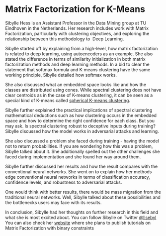 # Matrix Factorization for K-Means
Sibylle Hess is an Assistant Professor in the Data Mining group at TU Eindhoven in the Netherlands. Her research includes work with Matrix Factorization, particularly with clustering objectives, and exploring the relationship between this methodology to  Deep Learning.

  

Sibylle started off by explaining from a high-level, how matrix factorization is related to deep learning, using autoencoders as an example. She also stated the difference in terms of similarity initialization in both matrix factorization methods and deep learning methods. In a bid to clear the statement that softmax formula and K-means clustering have the same working principle, Sibylle detailed how softmax works. 

  

She also discussed what an embedded space looks like and how the classes are distributed using cones. While spectral clustering does not have clear centroids as in the case of K-means clustering, it can be seen as a special kind of K-means called [spherical K-means clustering](https://www.jstatsoft.org/article/download/v050i10/633#:~:text=Spherical%20k%2Dmeans%20clustering%20is,representa%2D%20tions%20of%20the%20documents.). 

Sibylle further explained the practical implications of spectral clustering mathematical deductions such as how clustering occurs in the embedded space and how to determine the right confidence for each class. But you may ask. Is spectral clustering robust to deceptive inputs during training? Sibylle discussed how the model works in adversarial attacks and learning.

  

She also discussed a problem she faced during training - having the model not to return probabilities. If you are wondering how this was a problem, Sibylle talked about it. She additionally spelled out the other challenges she faced during implementation and she found her way around them. 

  

Sibylle further discussed her results and how the result compares with the conventional neural networks. She went on to explain how her methods edge conventional neural networks in terms of classification accuracy, confidence levels, and robustness to adversarial attacks. 

One would think with better results, there would be mass migration from the traditional neural networks. Well, Sibylle talked about these possibilities and the bottlenecks users may face with its results.  

  
In conclusion, Sibylle had her thoughts on further research in this field and what she is most excited about. You can follow Sibylle on Twitter [@llsebyl](https://twitter.com/Ilsebyl) You can also check her [website](https://sibylse.github.io/ZeroShades/pubs/) where she plans to publish tutorials on Matrix Factorization with binary constraints
